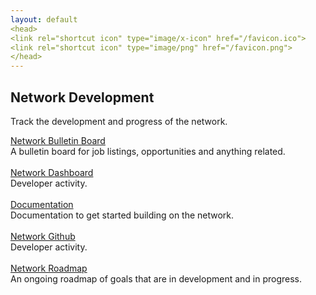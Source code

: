 ```yaml
---
layout: default
<head>
<link rel="shortcut icon" type="image/x-icon" href="/favicon.ico">
<link rel="shortcut icon" type="image/png" href="/favicon.png">
</head>
---
```

## Network Development
Track the development and progress of the network.

<a href="https://networkfund.notion.site/Job-Board-1497e87749b04767b98a75094654ae79" target="_blank">Network Bulletin Board</a>
<br>
A bulletin board for job listings, opportunities and anything related.
<br>
<br>
<a href="https://docs.google.com/spreadsheets/d/1D31ZJwDJ6aJOQqklNNa1GS7TpN4oLb_B3UKRc0uCmGU/edit?usp=sharing">Network Dashboard</a>
<br>
Developer activity.
<br>
<br>
<a href="https://github.com/networkfund" target="_blank">Documentation</a>
<br>
Documentation to get started building on the network.
<br>
<br>
<a href="https://github.com/networkfund" target="_blank">Network Github</a>
<br>
Developer activity.
<br>
<br>
<a href="https://networkfund.notion.site/networkfund/roadmap-00c0948c1a3e4fd0b2f6510b5d410ac8" target="_blank">Network Roadmap</a>
<br>
An ongoing roadmap of goals that are in development and in progress. 
<br>
<br>



